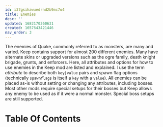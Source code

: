 ```yaml
---
id: i37gsihawuedrnd2b9mc7o4
title: Enemies
desc: ''
updated: 1682170360631
created: 1657643421446
nav_order: 3
---
```

The enemies of Quake, commonly referred to as monsters, are many and varied.  Keep contains support for almost 200 different enemies.  Many have alternate skins or upgraded versions such as the ogre family, death knight brigade, grunts, and enforcers.  Here, all attributes and options for how to use enemies in the Keep mod are listed and explained.  I use the term _attribute_ to describe both `key|value` pairs and spawn flag options (technically `spawnflags` is itself a `key` with a `value`).  All enemies can be placed as-is without setting or changing any attributes, including bosses.  Most other mods require special setups for their bosses but Keep allows any enemy to be used as if it were a normal monster.  Special boss setups are still supported.

# Table Of Contents